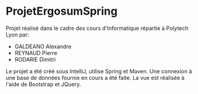# ProjetErgosumSpring

Projet réalisé dans le cadre des cours d'Informatique répartie à Polytech Lyon par:
- GALDEANO Alexandre
- REYNAUD Pierre
- RODARIE Dimitri

Le projet a été créé sous IntelliJ, utilise Spring et Maven.
Une connexion à une base de données fournie en cours a été faite.
La vue est réalisée à l'aide de Bootstrap et JQuery.

